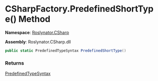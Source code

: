 # CSharpFactory\.PredefinedShortType\(\) Method

**Namespace**: [Roslynator.CSharp](../../README.md)

**Assembly**: Roslynator\.CSharp\.dll

```csharp
public static PredefinedTypeSyntax PredefinedShortType()
```

### Returns

[PredefinedTypeSyntax](https://docs.microsoft.com/en-us/dotnet/api/microsoft.codeanalysis.csharp.syntax.predefinedtypesyntax)


